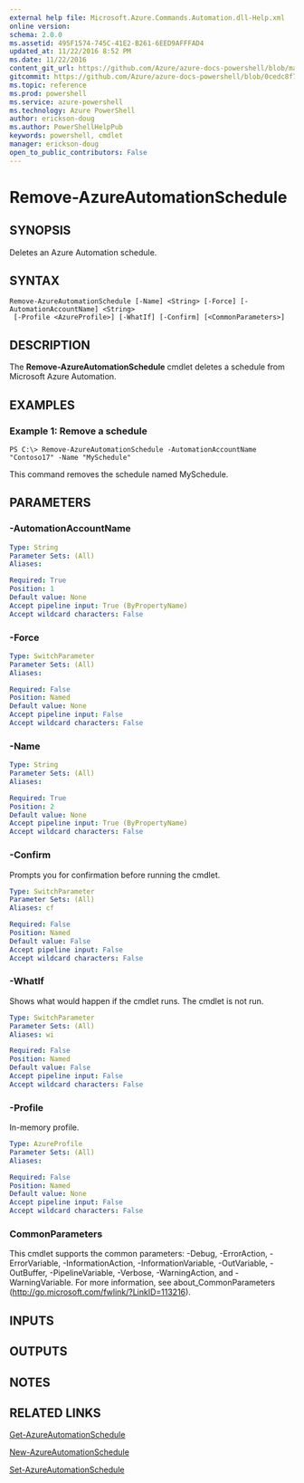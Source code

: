 ```yaml
---
external help file: Microsoft.Azure.Commands.Automation.dll-Help.xml
online version: 
schema: 2.0.0
ms.assetid: 495F1574-745C-41E2-B261-6EED9AFFFAD4
updated_at: 11/22/2016 8:52 PM
ms.date: 11/22/2016
content_git_url: https://github.com/Azure/azure-docs-powershell/blob/master/azureps-cmdlets-docs/ServiceManagement/Azure.Automation/v0.9.8/Remove-AzureAutomationSchedule.md
gitcommit: https://github.com/Azure/azure-docs-powershell/blob/0cedc8f73bc96cf5ac4c69144e17b3de601fd3cc/azureps-cmdlets-docs/ServiceManagement/Azure.Automation/v0.9.8/Remove-AzureAutomationSchedule.md
ms.topic: reference
ms.prod: powershell
ms.service: azure-powershell
ms.technology: Azure PowerShell
author: erickson-doug
ms.author: PowerShellHelpPub
keywords: powershell, cmdlet
manager: erickson-doug
open_to_public_contributors: False
---
```


# Remove-AzureAutomationSchedule

## SYNOPSIS
Deletes an Azure Automation schedule.

## SYNTAX

```
Remove-AzureAutomationSchedule [-Name] <String> [-Force] [-AutomationAccountName] <String>
 [-Profile <AzureProfile>] [-WhatIf] [-Confirm] [<CommonParameters>]
```

## DESCRIPTION
The **Remove-AzureAutomationSchedule** cmdlet deletes a schedule from Microsoft Azure Automation.

## EXAMPLES

### Example 1: Remove a schedule
```
PS C:\> Remove-AzureAutomationSchedule -AutomationAccountName "Contoso17" -Name "MySchedule"
```

This command removes the schedule named MySchedule.

## PARAMETERS

### -AutomationAccountName

```yaml
Type: String
Parameter Sets: (All)
Aliases: 

Required: True
Position: 1
Default value: None
Accept pipeline input: True (ByPropertyName)
Accept wildcard characters: False
```

### -Force

```yaml
Type: SwitchParameter
Parameter Sets: (All)
Aliases: 

Required: False
Position: Named
Default value: None
Accept pipeline input: False
Accept wildcard characters: False
```

### -Name

```yaml
Type: String
Parameter Sets: (All)
Aliases: 

Required: True
Position: 2
Default value: None
Accept pipeline input: True (ByPropertyName)
Accept wildcard characters: False
```

### -Confirm
Prompts you for confirmation before running the cmdlet.

```yaml
Type: SwitchParameter
Parameter Sets: (All)
Aliases: cf

Required: False
Position: Named
Default value: False
Accept pipeline input: False
Accept wildcard characters: False
```

### -WhatIf
Shows what would happen if the cmdlet runs.
The cmdlet is not run.

```yaml
Type: SwitchParameter
Parameter Sets: (All)
Aliases: wi

Required: False
Position: Named
Default value: False
Accept pipeline input: False
Accept wildcard characters: False
```

### -Profile
In-memory profile.

```yaml
Type: AzureProfile
Parameter Sets: (All)
Aliases: 

Required: False
Position: Named
Default value: None
Accept pipeline input: False
Accept wildcard characters: False
```

### CommonParameters
This cmdlet supports the common parameters: -Debug, -ErrorAction, -ErrorVariable, -InformationAction, -InformationVariable, -OutVariable, -OutBuffer, -PipelineVariable, -Verbose, -WarningAction, and -WarningVariable. For more information, see about_CommonParameters (http://go.microsoft.com/fwlink/?LinkID=113216).

## INPUTS

## OUTPUTS

## NOTES

## RELATED LINKS

[Get-AzureAutomationSchedule](xref:ServiceManagement/Azure.Automation/v0.9.8/Get-AzureAutomationSchedule.md)

[New-AzureAutomationSchedule](xref:ServiceManagement/Azure.Automation/v0.9.8/New-AzureAutomationSchedule.md)

[Set-AzureAutomationSchedule](xref:ServiceManagement/Azure.Automation/v0.9.8/Set-AzureAutomationSchedule.md)


